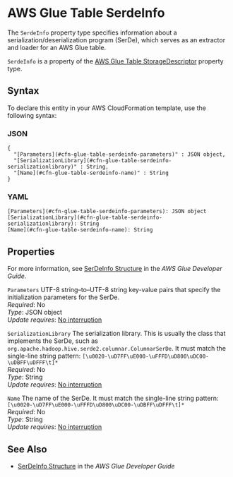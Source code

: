 # AWS Glue Table SerdeInfo<a name="aws-properties-glue-table-serdeinfo"></a>

<a name="aws-properties-glue-table-serdeinfo-description"></a>The `SerdeInfo` property type specifies information about a serialization/deserialization program \(SerDe\), which serves as an extractor and loader for an AWS Glue table\.

<a name="aws-properties-glue-table-serdeinfo-inheritance"></a> `SerdeInfo` is a property of the [AWS Glue Table StorageDescriptor](aws-properties-glue-table-storagedescriptor.md) property type\.

## Syntax<a name="aws-properties-glue-table-serdeinfo-syntax"></a>

To declare this entity in your AWS CloudFormation template, use the following syntax:

### JSON<a name="aws-properties-glue-table-serdeinfo-syntax.json"></a>

```
{
  "[Parameters](#cfn-glue-table-serdeinfo-parameters)" : JSON object,
  "[SerializationLibrary](#cfn-glue-table-serdeinfo-serializationlibrary)" : String,
  "[Name](#cfn-glue-table-serdeinfo-name)" : String
}
```

### YAML<a name="aws-properties-glue-table-serdeinfo-syntax.yaml"></a>

```
[Parameters](#cfn-glue-table-serdeinfo-parameters): JSON object
[SerializationLibrary](#cfn-glue-table-serdeinfo-serializationlibrary): String
[Name](#cfn-glue-table-serdeinfo-name): String
```

## Properties<a name="aws-properties-glue-table-serdeinfo-properties"></a>

For more information, see [SerDeInfo Structure](https://docs.aws.amazon.com/glue/latest/dg/aws-glue-api-catalog-tables.html#aws-glue-api-catalog-tables-SerDeInfo) in the *AWS Glue Developer Guide*\.

`Parameters`  <a name="cfn-glue-table-serdeinfo-parameters"></a>
UTF\-8 string–to–UTF\-8 string key\-value pairs that specify the initialization parameters for the SerDe\.  
 *Required*: No  
 *Type*: JSON object  
 *Update requires*: [No interruption](using-cfn-updating-stacks-update-behaviors.md#update-no-interrupt) 

`SerializationLibrary`  <a name="cfn-glue-table-serdeinfo-serializationlibrary"></a>
The serialization library\. This is usually the class that implements the SerDe, such as `org.apache.hadoop.hive.serde2.columnar.ColumnarSerDe`\. It must match the single\-line string pattern: `[\u0020-\uD7FF\uE000-\uFFFD\uD800\uDC00-\uDBFF\uDFFF\t]*`  
 *Required*: No  
 *Type*: String  
 *Update requires*: [No interruption](using-cfn-updating-stacks-update-behaviors.md#update-no-interrupt) 

`Name`  <a name="cfn-glue-table-serdeinfo-name"></a>
The name of the SerDe\. It must match the single\-line string pattern: `[\u0020-\uD7FF\uE000-\uFFFD\uD800\uDC00-\uDBFF\uDFFF\t]*`  
 *Required*: No  
 *Type*: String  
 *Update requires*: [No interruption](using-cfn-updating-stacks-update-behaviors.md#update-no-interrupt) 

## See Also<a name="aws-properties-glue-table-serdeinfo-seealso"></a>
+ [SerDeInfo Structure](https://docs.aws.amazon.com/glue/latest/dg/aws-glue-api-catalog-tables.html#aws-glue-api-catalog-tables-SerDeInfo) in the *AWS Glue Developer Guide*